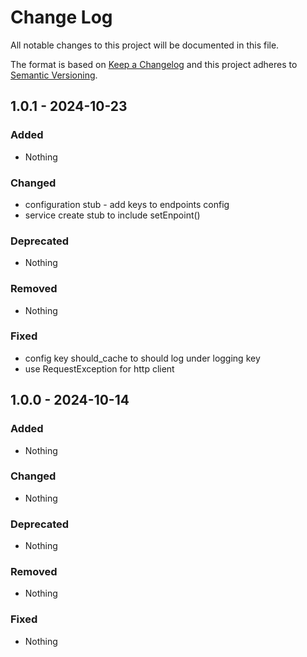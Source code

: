 # Change Log
All notable changes to this project will be documented in this file.

The format is based on [Keep a Changelog](https://keepachangelog.com) and this project adheres to [Semantic Versioning](https://semver.org).

## 1.0.1 - 2024-10-23

### Added

- Nothing

### Changed

- configuration stub - add keys to endpoints config
- service create stub to include setEnpoint()

### Deprecated

- Nothing

### Removed

- Nothing

### Fixed

- config key should_cache to should log under logging key
- use RequestException for http client

## 1.0.0 - 2024-10-14

### Added

- Nothing

### Changed

- Nothing

### Deprecated

- Nothing

### Removed

- Nothing

### Fixed

- Nothing